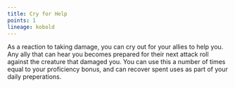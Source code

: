 ```yaml
---
title: Cry for Help
points: 1
lineage: kobold
---
```

As a reaction to taking damage, you can cry out for your allies to help you. Any ally that can hear you becomes prepared for their next attack roll against the creature that damaged you. You can use this a number of times equal to your proficiency bonus, and can recover spent uses as part of your daily preperations.
